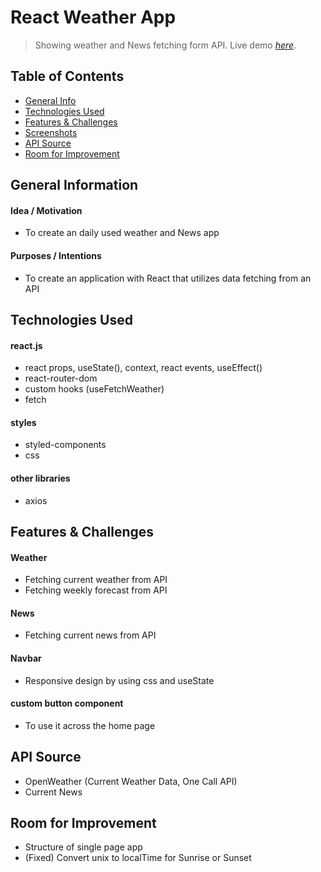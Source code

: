 # React Weather App
> Showing weather and News fetching form API.
> Live demo [_here_](https://affectionate-bartik-410b6a.netlify.app).

## Table of Contents
* [General Info](#general-information)
* [Technologies Used](#technologies-used)
* [Features & Challenges](#features--challenges)
* [Screenshots](#screenshots)
* [API Source](#API-Source)
* [Room for Improvement](#room-for-improvement)

## General Information
#### Idea / Motivation
- To create an daily used weather and News app
#### Purposes / Intentions
- To create an application with React that utilizes data fetching from an API

## Technologies Used

#### react.js
- react props, useState(), context, react events, useEffect()
- react-router-dom
- custom hooks (useFetchWeather)
- fetch

#### styles
- styled-components
- css

#### other libraries
- axios


## Features & Challenges

#### Weather
- Fetching current weather from API
- Fetching weekly forecast from API

#### News
- Fetching current news from API

#### Navbar
- Responsive design by using css and useState

#### custom button component
- To use it across the home page


## API Source
- OpenWeather (Current Weather Data, One Call API)
- Current News


## Room for Improvement
- Structure of single page app
- (Fixed) Convert unix to localTime for Sunrise or Sunset